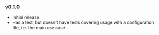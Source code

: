 ### v0.1.0
* Initial release
* Has a test, but doesn't have tests covering usage with a configuration file, i.e. the main use case.